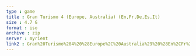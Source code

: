```yaml
---
type : game
title : Gran Turismo 4 (Europe, Australia) (En,Fr,De,Es,It)
size : 4.7 G
format : iso
archive : zip
server : myrient
link2 : Gran%20Turismo%204%20%28Europe%2C%20Australia%29%20%28En%2CFr%2CDe%2CEs%2CIt%29
---
```

